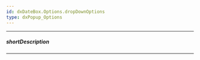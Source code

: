```yaml
---
id: dxDateBox.Options.dropDownOptions
type: dxPopup_Options
---
```

---
##### shortDescription
<!-- %shortDescription% -->

---
<!-- %fullDescription% -->

<!-- import * from 'api-reference\10 UI Components\dxDropDownEditor\1 Configuration\dropDownOptions.md' -->